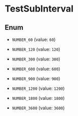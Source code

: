

# TestSubInterval

## Enum


* `NUMBER_60` (value: `60`)

* `NUMBER_120` (value: `120`)

* `NUMBER_300` (value: `300`)

* `NUMBER_600` (value: `600`)

* `NUMBER_900` (value: `900`)

* `NUMBER_1200` (value: `1200`)

* `NUMBER_1800` (value: `1800`)

* `NUMBER_3600` (value: `3600`)



